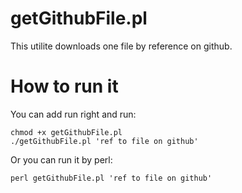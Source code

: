 # getGithubFile.pl
This utilite downloads one file by reference on github.
# How to run it
You can add run right and run:
```
chmod +x getGithubFile.pl
./getGithubFile.pl 'ref to file on github'
```
Or you can run it by perl:
```
perl getGithubFile.pl 'ref to file on github'
```
